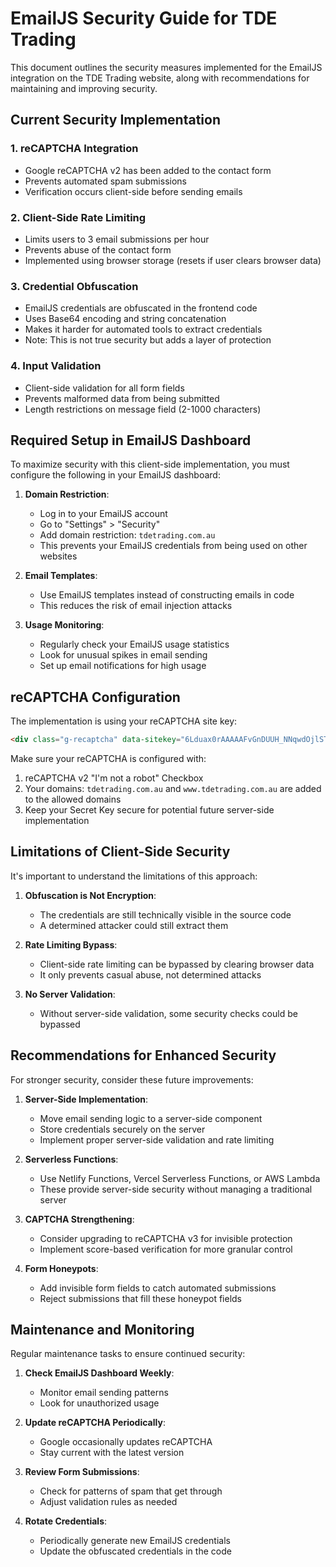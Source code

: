 # EmailJS Security Guide for TDE Trading

This document outlines the security measures implemented for the EmailJS integration on the TDE Trading website, along with recommendations for maintaining and improving security.

## Current Security Implementation

### 1. reCAPTCHA Integration
- Google reCAPTCHA v2 has been added to the contact form
- Prevents automated spam submissions
- Verification occurs client-side before sending emails

### 2. Client-Side Rate Limiting
- Limits users to 3 email submissions per hour
- Prevents abuse of the contact form
- Implemented using browser storage (resets if user clears browser data)

### 3. Credential Obfuscation
- EmailJS credentials are obfuscated in the frontend code
- Uses Base64 encoding and string concatenation
- Makes it harder for automated tools to extract credentials
- Note: This is not true security but adds a layer of protection

### 4. Input Validation
- Client-side validation for all form fields
- Prevents malformed data from being submitted
- Length restrictions on message field (2-1000 characters)

## Required Setup in EmailJS Dashboard

To maximize security with this client-side implementation, you must configure the following in your EmailJS dashboard:

1. **Domain Restriction**:
   - Log in to your EmailJS account
   - Go to "Settings" > "Security"
   - Add domain restriction: `tdetrading.com.au`
   - This prevents your EmailJS credentials from being used on other websites

2. **Email Templates**:
   - Use EmailJS templates instead of constructing emails in code
   - This reduces the risk of email injection attacks

3. **Usage Monitoring**:
   - Regularly check your EmailJS usage statistics
   - Look for unusual spikes in email sending
   - Set up email notifications for high usage

## reCAPTCHA Configuration

The implementation is using your reCAPTCHA site key:

```html
<div class="g-recaptcha" data-sitekey="6Lduax0rAAAAAFvGnDUUH_NNqwdOjlSTc39fsgjZ"></div>
```

Make sure your reCAPTCHA is configured with:
1. reCAPTCHA v2 "I'm not a robot" Checkbox
2. Your domains: `tdetrading.com.au` and `www.tdetrading.com.au` are added to the allowed domains
3. Keep your Secret Key secure for potential future server-side implementation

## Limitations of Client-Side Security

It's important to understand the limitations of this approach:

1. **Obfuscation is Not Encryption**:
   - The credentials are still technically visible in the source code
   - A determined attacker could still extract them

2. **Rate Limiting Bypass**:
   - Client-side rate limiting can be bypassed by clearing browser data
   - It only prevents casual abuse, not determined attacks

3. **No Server Validation**:
   - Without server-side validation, some security checks could be bypassed

## Recommendations for Enhanced Security

For stronger security, consider these future improvements:

1. **Server-Side Implementation**:
   - Move email sending logic to a server-side component
   - Store credentials securely on the server
   - Implement proper server-side validation and rate limiting

2. **Serverless Functions**:
   - Use Netlify Functions, Vercel Serverless Functions, or AWS Lambda
   - These provide server-side security without managing a traditional server

3. **CAPTCHA Strengthening**:
   - Consider upgrading to reCAPTCHA v3 for invisible protection
   - Implement score-based verification for more granular control

4. **Form Honeypots**:
   - Add invisible form fields to catch automated submissions
   - Reject submissions that fill these honeypot fields

## Maintenance and Monitoring

Regular maintenance tasks to ensure continued security:

1. **Check EmailJS Dashboard Weekly**:
   - Monitor email sending patterns
   - Look for unauthorized usage

2. **Update reCAPTCHA Periodically**:
   - Google occasionally updates reCAPTCHA
   - Stay current with the latest version

3. **Review Form Submissions**:
   - Check for patterns of spam that get through
   - Adjust validation rules as needed

4. **Rotate Credentials**:
   - Periodically generate new EmailJS credentials
   - Update the obfuscated credentials in the code

